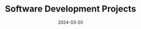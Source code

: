 ---
url: "/categories/software-development-projects"
layout: "terms"
title: Software Development Projects
tags:
categories:
date: 2024-03-20
lastMod: 2024-03-29
---